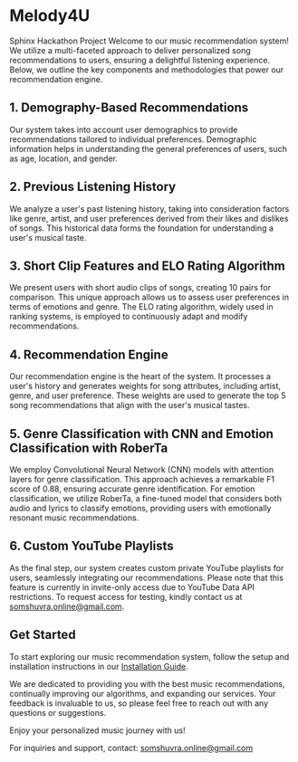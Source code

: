 # Melody4U
Sphinx Hackathon Project
Welcome to our music recommendation system! We utilize a multi-faceted approach to deliver personalized song recommendations to users, ensuring a delightful listening experience. Below, we outline the key components and methodologies that power our recommendation engine.

## 1. Demography-Based Recommendations

Our system takes into account user demographics to provide recommendations tailored to individual preferences. Demographic information helps in understanding the general preferences of users, such as age, location, and gender.

## 2. Previous Listening History

We analyze a user's past listening history, taking into consideration factors like genre, artist, and user preferences derived from their likes and dislikes of songs. This historical data forms the foundation for understanding a user's musical taste.

## 3. Short Clip Features and ELO Rating Algorithm

We present users with short audio clips of songs, creating 10 pairs for comparison. This unique approach allows us to assess user preferences in terms of emotions and genre. The ELO rating algorithm, widely used in ranking systems, is employed to continuously adapt and modify recommendations.

## 4. Recommendation Engine

Our recommendation engine is the heart of the system. It processes a user's history and generates weights for song attributes, including artist, genre, and user preference. These weights are used to generate the top 5 song recommendations that align with the user's musical tastes.

## 5. Genre Classification with CNN and Emotion Classification with RoberTa

We employ Convolutional Neural Network (CNN) models with attention layers for genre classification. This approach achieves a remarkable F1 score of 0.88, ensuring accurate genre identification. For emotion classification, we utilize RoberTa, a fine-tuned model that considers both audio and lyrics to classify emotions, providing users with emotionally resonant music recommendations.

## 6. Custom YouTube Playlists

As the final step, our system creates custom private YouTube playlists for users, seamlessly integrating our recommendations. Please note that this feature is currently in invite-only access due to YouTube Data API restrictions. To request access for testing, kindly contact us at somshuvra.online@gmail.com.

## Get Started

To start exploring our music recommendation system, follow the setup and installation instructions in our [Installation Guide](installation.md).

We are dedicated to providing you with the best music recommendations, continually improving our algorithms, and expanding our services. Your feedback is invaluable to us, so please feel free to reach out with any questions or suggestions.

Enjoy your personalized music journey with us!

For inquiries and support, contact: somshuvra.online@gmail.com

